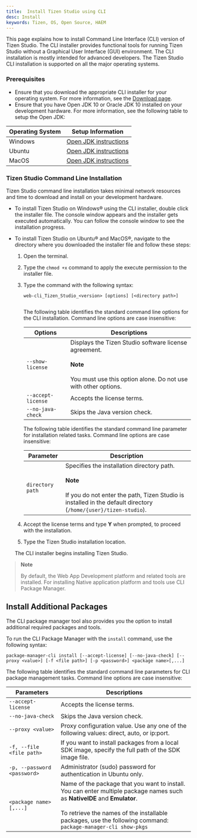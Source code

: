 ```yaml
---
title:  Install Tizen Studio using CLI
desc: Install
keywords: Tizen, OS, Open Source, HAEM
---
```


This page explains how to install Command Line Interface (CLI) version of Tizen Studio. The CLI installer provides functional tools for running Tizen Studio without a Graphical User Interface (GUI) environment.
The CLI installation is mostly intended for advanced developers. The Tizen Studio CLI installation is supported on all the major operating systems. 

### Prerequisites

- Ensure that you download the appropriate CLI installer for your operating system. For more information, see the [Download page](https://developer.tizen.org/development/tizen-studio/download#).
- Ensure that you have Open JDK 10 or Oracle JDK 10 installed on your development hardware. For more information, see the following table to setup the Open JDK: 

 | Operating System  | Setup Information  |  
 |-------------------|------------------------------------------|
 |    Windows        | [Open JDK instructions](./tizenstudio/setup/windows/#set-up-open-jdk)|
 |    Ubuntu         | [Open JDK instructions](./tizenstudio/setup/ubuntu/#set-up-open-jdk)| 
 |    MacOS          | [Open JDK instructions](./tizenstudio/setup/mac/#set-up-open-jdk)| 

### Tizen Studio Command Line Installation  

Tizen Studio command line installation takes minimal network resources and time to download and install on your development hardware. 

- To install Tizen Studio on Windows&reg; using the CLI installer, double click the installer file. The console window appears and the installer gets executed automatically. You can follow the console window to see the installation progress. 
   
- To install Tizen Studio on Ubuntu&reg; and MacOS&reg;, navigate to the directory where you downloaded the installer file and follow these steps:
      
    1. Open the terminal.
    2. Type the `chmod +x` command to apply the execute permission to the installer file.
    3. Type the command with the following syntax:

         ```
         web-cli_Tizen_Studio_<version> [options] [<directory path>]
     
         ```
       The following table identifies the standard command line options for the CLI installation. Command line options are case insensitive:
   
       | Options             | Descriptions                            |
       |--------------------|------------------------------------------|
       | `--show-license`   | Displays the Tizen Studio software license agreement.<br><br><b>Note</b><br><br> You must use this option alone. Do not use with other options.</br> |
       | `--accept-license` | Accepts the license terms.               |
       | `--no-java-check`  | Skips the Java version check.            |

       The following table identifies the standard command line parameter for installation related tasks. Command line options are case insensitive:

       | Parameter        | Description                              |
       |------------------|------------------------------------------|
       | `directory path` | Specifies the installation directory path.<br/> <br>**Note**<br><br> If you do not enter the path, Tizen Studio is installed in the default directory (`/home/{user}/tizen-studio`). |

    4. Accept the license terms and type **Y** when prompted, to proceed with the installation.
    5. Type the Tizen Studio installation location. 

   The CLI installer begins installing Tizen Studio. 

> **Note**
>
> By default, the Web App Development platform and related tools are installed. For installing Native application platform and tools use CLI Package Manager.

## Install Additional Packages

The CLI package manager tool also provides you the option to install additional required packages and tools.

To run the CLI Package Manager with the `install` command, use the following syntax:

```
package-manager-cli install [--accept-license] [--no-java-check] [--proxy <value>] [-f <file path>] [-p <password>] <package name>[,...]
```
The following table identifies the standard command line parameters for CLI package management tasks. Command line options are case insensitive:


| Parameters                  | Descriptions                             |
|-----------------------------|------------------------------------------|
| `--accept-license`          | Accepts the license terms.               |
| `--no-java-check`           | Skips the Java version check.            |
| `--proxy <value>`           | Proxy configuration value. Use any one of the following values: direct, auto, or ip:port. |
| `-f, --file <file path>`    | If you want to install packages from a local SDK image, specify the full path of the SDK image file. |
| `-p, --password <password>` | Administrator (sudo) password for authentication in Ubuntu only. |
| `<package name>[,...]`        | Name of the package that you want to install. You can enter multiple package names such as **NativeIDE** and **Emulator**.<br/><br>To retrieve the names of the installable packages, use the following command:<br/>`package-manager-cli show-pkgs` |


